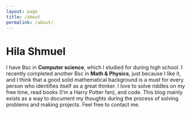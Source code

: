 ```yaml
---
layout: page
title: /about
permalink: /about/
---
```


# Hila Shmuel
I have Bsc in **Computer science**, which I studied for during high school. I recently completed another Bsc in **Math & Physics**, just because I like it, and I think that a good solid mathematical background is a must for every person who identifies itself as a great thinker. 
 I love to solve riddles on my free time, read books (I’m a Harry Potter fan), and code. 
This blog mainly exists as a way to document my thoughts during the process of solving problems and making projects. 
Feel free to contact me.

